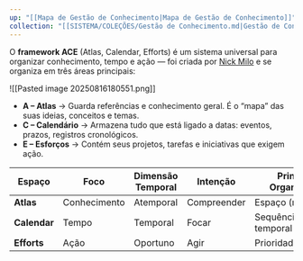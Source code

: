 ```yaml
---
up: "[[Mapa de Gestão de Conhecimento|Mapa de Gestão de Conhecimento]]"
collection: "[[SISTEMA/COLEÇÕES/Gestão de Conhecimento.md|Gestão de Conhecimento]]"
---
```

O **framework ACE** (Atlas, Calendar, Efforts) é um sistema universal para organizar conhecimento, tempo e ação — foi criada por [Nick Milo](https://forum.obsidian.md/t/the-ultimate-folder-system-a-quixotic-journey-to-ace/63483) e se organiza em três áreas principais:

![[Pasted image 20250816180551.png]]

- **A – Atlas** → Guarda referências e conhecimento geral. É o “mapa” das suas ideias, conceitos e temas.
- **C – Calendário** → Armazena tudo que está ligado a datas: eventos, prazos, registros cronológicos.
- **E – Esforços** → Contém seus projetos, tarefas e iniciativas que exigem ação.
    
| Espaço       | Foco          | Dimensão Temporal | Intenção  | Princípio Organizador |
|-------------|--------------|------------------|----------|----------------------|
| **Atlas**   | Conhecimento | Atemporal        | Compreender | Espaço (relações) |
| **Calendar**| Tempo        | Temporal         | Focar    | Sequência temporal |
| **Efforts** | Ação         | Oportuno         | Agir     | Prioridade/urgência |

